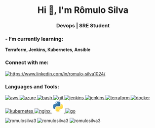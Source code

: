 <h1 align="center">Hi 👋, I'm Rômulo Silva</h1>
<h3 align="center">Devops | SRE Student</h3>

<h3> - I’m currently learning: </h3> 

**Terraform, Jenkins, Kubernetes, Ansible**

<h3 align="left">Connect with me: </h3> 
  
<p>
  
<a href="https://linkedin.com/in/https://www.linkedin.com/in/romulo-silva1024/" target="blank"><img align="center" src="https://img.shields.io/badge/-LinkedIn-%230077B5?style=for-the-badge&logo=linkedin&logoColor=white" alt="https://www.linkedin.com/in/romulo-silva1024/" /></a>

</p>


<h3 align="left">Languages and Tools: </h3>

<p> 

<a href="https://aws.amazon.com" target="_blank" rel="noreferrer"> <img src="https://www.vectorlogo.zone/logos/amazon_aws/amazon_aws-icon.svg" alt="aws" width="40" height="40"/> </a> <a href="https://azure.microsoft.com/en-in/" target="_blank" rel="noreferrer"> <img src="https://www.vectorlogo.zone/logos/microsoft_azure/microsoft_azure-icon.svg" alt="azure" width="40" height="40"/> </a> <a href="https://www.gnu.org/software/bash/" target="_blank" rel="noreferrer"> <img src="https://www.vectorlogo.zone/logos/gnu_bash/gnu_bash-icon.svg" alt="bash" width="40" height="40"/> </a> <a href="https://git-scm.com/" target="_blank" rel="noreferrer"> <img src="https://www.vectorlogo.zone/logos/git-scm/git-scm-icon.svg" alt="git" width="40" height="40"/> </a> <a href="https://www.jenkins.io" target="_blank" rel="noreferrer"> <img src="https://www.vectorlogo.zone/logos/jenkins/jenkins-icon.svg" alt="jenkins" width="40" height="40"/> </a> <a href="https://www.ansible.com/" target="_blank" rel="noreferrer"> <img src="https://www.vectorlogo.zone/logos/ansible/ansible-icon.svg" alt="jenkins" width="40" height="40"/> </a> <a href="https://www.terraform.io" target="_blank" rel="noreferrer"> <img src="https://www.vectorlogo.zone/logos/terraformio/terraformio-icon.svg" alt="terraform" width="40" height="40"/> </a> <a href="https://www.docker.com/" target="_blank" rel="noreferrer"> <img src="https://www.vectorlogo.zone/logos/docker/docker-official.svg" alt="docker" width="40" height="40"/> </a> <a href="https://kubernetes.io" target="_blank" rel="noreferrer"> <img src="https://www.vectorlogo.zone/logos/kubernetes/kubernetes-icon.svg" alt="kubernetes" width="40" height="40"/> </a> <a href="https://www.nginx.com" target="_blank" rel="noreferrer"> <img src="https://www.vectorlogo.zone/logos/nginx/nginx-ar21.svg" alt="nginx" width="80" height="40"/> </a> <a href="https://www.python.org" target="_blank" rel="noreferrer"> <img src="https://raw.githubusercontent.com/devicons/devicon/master/icons/python/python-original.svg" alt="python" width="40" height="40"/> </a> <a href="https://golang.org" target="_blank" rel="noreferrer"> <img src="https://www.vectorlogo.zone/logos/golang/golang-official.svg" alt="go" width="60" height="40"/> </a> 
  
</p>

<p>

<img src="https://github-readme-stats.vercel.app/api/top-langs?username=romulosilva3&show_icons=true&locale=en&layout=compact" alt="romulosilva3" width="285" height="150" /> <img src="https://github-readme-stats.vercel.app/api?username=romulosilva3&show_icons=true&locale=en" alt="romulosilva3" width="285" height="150" /> <img src="https://github-readme-streak-stats.herokuapp.com/?user=romulosilva3&" alt="romulosilva3" width="285" height="150" />

</p>




